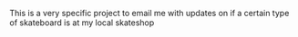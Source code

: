 This is a very specific project to email me with updates on if a certain type of skateboard is at my local skateshop
